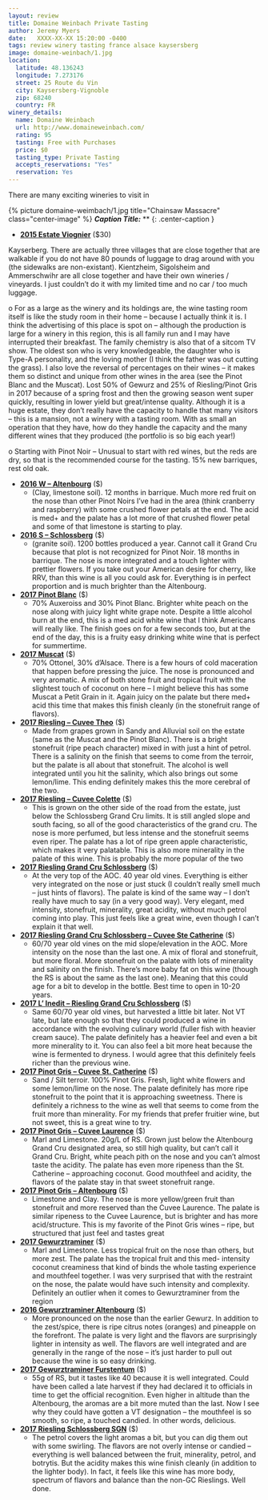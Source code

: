 ```yaml
---
layout: review
title: Domaine Weinbach Private Tasting
author: Jeremy Myers
date:   XXXX-XX-XX 15:20:00 -0400
tags: review winery tasting france alsace kaysersberg
image: domaine-weinbach/1.jpg
location:
  latitude: 48.136243
  longitude: 7.273176
  street: 25 Route du Vin
  city: Kaysersberg-Vignoble
  zip: 68240
  country: FR
winery_details:
  name: Domaine Weinbach
  url: http://www.domaineweinbach.com/
  rating: 95
  tasting: Free with Purchases
  price: $0
  tasting_type: Private Tasting
  accepts_reservations: "Yes"
  reservation: Yes
---
```

There are many exciting wineries to visit in 

{% picture domaine-weimbach/1.jpg title="Chainsaw Massacre" class="center-image" %}
***Caption Title:*** **
{: .center-caption }

* [**2015 Estate Viognier**](https://www.cristomvineyards.com/product/2016-Estate-Viognier) ($30)

Kayserberg.  There are actually three villages that are close together that are walkable if you do not have 80 pounds of luggage to drag around with you (the sidewalks are non-existant).  Kientzheim, Sigolsheim and Ammerschwihr are all close together and have their own wineries / vineyards.  I just couldn’t do it with my limited time and no car / too much luggage.  

o	For as a large as the winery and its holdings are, the wine tasting room itself is like the study room in their home – because I actually think it is.  I think the advertising of this place is spot on – although the production is large for a winery in this region, this is all family run and I may have interrupted their breakfast.  The family chemistry is also that of a sitcom TV show.  The oldest son who is very knowledgeable, the daughter who is Type-A personality, and the loving mother (I think the father was out cutting the grass).    I also love the reversal of percentages on their wines – it makes them so distinct and unique from other wines in the area (see the Pinot Blanc and the Muscat).  Lost 50% of Gewurz and 25% of Riesling/Pinot Gris in 2017 because of a spring frost and then the growing season went super quickly, resulting in lower yield but great/intense quality.  Although it is a huge estate, they don’t really have the capacity to handle that many visitors – this is a mansion, not a winery with a tasting room.  With as small an operation that they have, how do they handle the capacity and the many different wines that they produced (the portfolio is so big each year!)

o	Starting with Pinot Noir – Unusual to start with red wines, but the reds are dry, so that is the recommended course for the tasting.  15% new barriques, rest old oak.  

* [**2016 W – Altenbourg**]() ($)
  * (Clay, limestone soil).  12 months in barrique.  Much more red fruit on the nose than other Pinot Noirs I’ve had in the area (think cranberry and raspberry) with some crushed flower petals at the end.  The acid is med+ and the palate has a lot more of that crushed flower petal and some of that limestone is starting to play.  
* [**2016 S – Schlossberg**]() ($)
  * (granite soil).  1200 bottles produced a year.  Cannot call it Grand Cru because that plot is not recognized for Pinot Noir.  18 months in barrique.  The nose is more integrated and a touch lighter with prettier flowers.  If you take out your American desire for cherry, like RRV, than this wine is all you could ask for.  Everything is in perfect proportion and is much brighter than the Altenbourg.  
* [**2017 Pinot Blanc**]() ($)
  * 70% Auxeroiss and 30% Pinot Blanc.  Brighter white peach on the nose along with juicy light white grape note.  Despite a little alcohol burn at the end, this is a med acid white wine that I think Americans will really like.  The finish goes on for a few seconds too, but at the end of the day, this is a fruity easy drinking white wine that is perfect for summertime.  
* [**2017 Muscat**]() ($)
  * 70% Ottonel, 30% d’Alsace.  There is a few hours of cold maceration that happen before pressing the juice.  The nose is pronounced and very aromatic.  A mix of both stone fruit and tropical fruit with the slightest touch of coconut on here – I might believe this has some Muscat a Petit Grain in it.  Again juicy on the palate but there med+ acid this time that makes this finish cleanly (in the stonefruit range of flavors).  
* [**2017 Riesling – Cuvee Theo**]() ($)
  * Made from grapes grown in Sandy and Alluvial soil on the estate (same as the Muscat and the Pinot Blanc).  There is a bright stonefruit (ripe peach character) mixed in with just a hint of petrol.  There is a salinity on the finish that seems to come from the terroir, but the palate is all about that stonefruit.  The alcohol is well integrated until you hit the salinity, which also brings out some lemon/lime.  This ending definitely makes this the more cerebral of the two.
* [**2017 Riesling – Cuvee Colette**]() ($)
  * This is grown on the other side of the road from the estate, just below the Schlossberg Grand Cru limits.  It is still angled slope and south facing, so all of the good characteristics of the grand cru.  The nose is more perfumed, but less intense and the stonefruit seems even riper.  The palate has a lot of ripe green apple characteristic, which makes it very palatable.  This is also more minerality in the palate of this wine.  This is probably the more popular of the two
* [**2017 Riesling Grand Cru Schlossberg**]() ($)
  * At the very top of the AOC.  40 year old vines.  Everything is either very integrated on the nose or just stuck (I couldn’t really smell much – just hints of flavors).  The palate is kind of the same way – I don’t really have much to say (in a very good way).  Very elegant, med intensity, stonefruit, minerality, great acidity, without much petrol coming into play.  This just feels like a great wine, even though I can’t explain it that well.  
* [**2017 Riesling Grand Cru Schlossberg – Cuvee Ste Catherine**]() ($)
  * 60/70 year old vines on the mid slope/elevation in the AOC.  More intensity on the nose than the last one.  A mix of floral and stonefruit, but more floral.  More stonefruit on the palate with lots of minerality and salinity on the finish.  There’s more baby fat on this wine (though the RS is about the same as the last one).  Meaning that this could age for a bit to develop in the bottle.  Best time to open in 10-20 years.  
* [**2017 L’ Inedit – Riesling Grand Cru Schlossberg**]() ($)
  * Same 60/70 year old vines, but harvested a little bit later.  Not VT late, but late enough so that they could produced a wine in accordance with the evolving culinary world (fuller fish with heavier cream sauce).  The palate definitely has a heavier feel and even a bit more minerality to it.  You can also feel a bit more heat because the wine is fermented to dryness.  I would agree that this definitely feels richer than the previous wine.  
* [**2017 Pinot Gris – Cuvee St. Catherine**]() ($)
  * Sand / Silt terroir.  100% Pinot Gris.  Fresh, light white flowers and some lemon/lime on the nose.  The palate definitely has more ripe stonefruit to the point that it is approaching sweetness.  There is definitely a richness to the wine as well that seems to come from the fruit more than minerality.  For my friends that prefer fruitier wine, but not sweet, this is a great wine to try.  
* [**2017 Pinot Gris – Cuvee Laurence**]() ($)
  * Marl and Limestone.  20g/L of RS.  Grown just below the Altenbourg Grand Cru designated area, so still high quality, but can’t call it Grand Cru.  Bright, white peach pith on the nose and you can’t almost taste the acidity.  The palate has even more ripeness than the St. Catherine – approaching coconut.  Good mouthfeel and acidity, the flavors of the palate stay in that sweet stonefruit range.  
* [**2017 Pinot Gris – Altenbourg**]() ($)
  * Limestone and Clay.  The nose is more yellow/green fruit than stonefruit and more reserved than the Cuvee Laurence.  The palate is similar ripeness to the Cuvee Laurence, but is brighter and has more acid/structure.  This is my favorite of the Pinot Gris wines – ripe, but structured that just feel and tastes great
* [**2017 Gewurztraminer**]() ($)
  * Marl and Limestone.  Less tropical fruit on the nose than others, but more zest.   The palate has the tropical fruit and this med- intensity coconut creaminess that kind of binds the whole tasting experience and mouthfeel together.  I was very surprised that with the restraint on the nose, the palate would have such intensity and complexity.  Definitely an outlier when it comes to Gewurztraminer from the region
* [**2016 Gewurztraminer Altenbourg**]() ($)
  * More pronounced on the nose than the earlier Gewurz.  In addition to the zest/spice, there is ripe citrus notes (oranges) and pineapple on the forefront.  The palate is very light and the flavors are surprisingly lighter in intensity as well.  The flavors are well integrated and are generally in the range of the nose – it’s just harder to pull out because the wine is so easy drinking.
* [**2017 Gewurztraminer Furstentum**]() ($)
  * 55g of RS, but it tastes like 40 because it is well integrated.  Could have been called a late harvest if they had declared it to officials in time to get the official recognition.  Even higher in altitude than the Altenbourg, the aromas are a bit more muted than the last.  Now I see why they could have gotten a VT designation – the mouthfeel is so smooth, so ripe, a touched candied.  In other words, delicious.  
* [**2017 Riesling Schlossberg SGN**]() ($)
  * The petrol covers the light aromas a bit, but you can dig them out with some swirling.  The flavors are not overly intense or candied – everything is well balanced between the fruit, minerality, petrol, and botrytis.  But the acidity makes this wine finish cleanly (in addition to the lighter body).  In fact, it feels like this wine has more body, spectrum of flavors and balance than the non-GC Rieslings.  Well done.  

